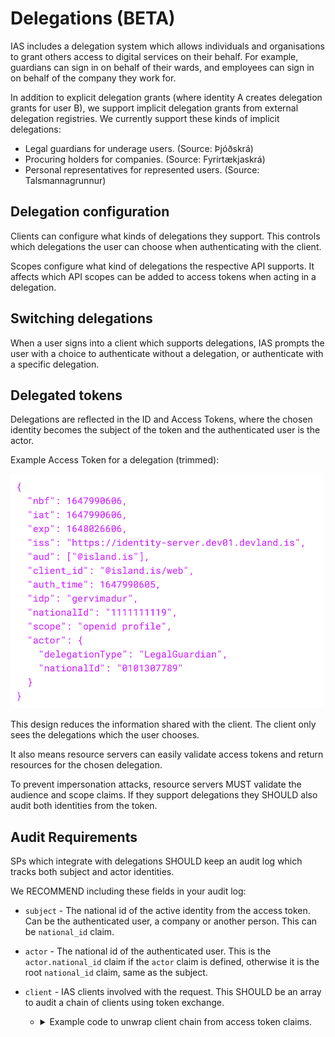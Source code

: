 # Delegations (BETA)

IAS includes a delegation system which allows individuals and organisations to grant others access to digital services on their behalf. For example, guardians can sign in on behalf of their wards, and employees can sign in on behalf of the company they work for.

In addition to explicit delegation grants (where identity A creates delegation grants for user B), we support implicit delegation grants from external delegation registries. We currently support these kinds of implicit delegations:

- Legal guardians for underage users. (Source: Þjóðskrá)
- Procuring holders for companies. (Source: Fyrirtækjaskrá)
- Personal representatives for represented users. (Source: Talsmannagrunnur)

## Delegation configuration

Clients can configure what kinds of delegations they support. This controls which delegations the user can choose when authenticating with the client.

Scopes configure what kind of delegations the respective API supports. It affects which API scopes can be added to access tokens when acting in a delegation.

## Switching delegations

When a user signs into a client which supports delegations, IAS prompts the user with a choice to authenticate without a delegation, or authenticate with a specific delegation.

## Delegated tokens

Delegations are reflected in the ID and Access Tokens, where the chosen identity becomes the subject of the token and the authenticated user is the actor.

Example Access Token for a delegation (trimmed):

<img src="assets/delegation_token.png" width="500">

This design reduces the information shared with the client. The client only sees the delegations which the user chooses.

It also means resource servers can easily validate access tokens and return resources for the chosen delegation.

To prevent impersonation attacks, resource servers MUST validate the audience and scope claims. If they support delegations they SHOULD also audit both identities from the token.

## Audit Requirements

SPs which integrate with delegations SHOULD keep an audit log which tracks both subject and actor identities.

We RECOMMEND including these fields in your audit log:

- `subject` - The national id of the active identity from the access token. Can be the authenticated user, a company or another person. This can be  `national_id` claim.
- `actor` - The national id of the authenticated user. This is the `actor.national_id` claim if the `actor` claim is defined, otherwise it is the root `national_id` claim, same as the subject.
- `client` - IAS clients involved with the request. This SHOULD be an array to audit a chain of clients using token exchange.
  - <details><summary>Example code to unwrap client chain from access token claims.</summary>

      ```jsx
      /**
       * Accepts a decoded access token JWT. Returns an array of client ids
       * in authentication order.
       */
      function getClients(auth) {
        const clients = []
        let act = auth.act
        while (act) {
          clients.unshift(act.client_id)
          act = act.act
        }
        clients.unshift(auth.client_id)
        return clients
      }
      ```
    
  </details>
